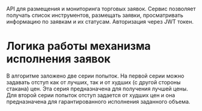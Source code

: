  API для размещения и мониторинга торговых заявок. Сервис позволяет получать список инструментов, размещать заявки, просматривать информацию по заявкам и их статусам. Авторизация через JWT токен.
 
 # Логика работы механизма исполнения заявок

 В алгоритме заложено две серии попыток. На первой серии можно задавать отступ как от лучших, так и от худших (с другой стороны стакана) цен. Эта серия предназначена для получения лучшей цены. Для второй серии попыток отступ задается от худших цен и она предназначена для гарантированного исполнения заданного объема.
